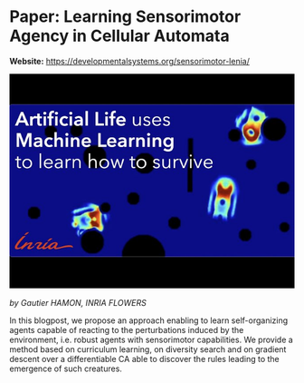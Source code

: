 # Paper: Learning Sensorimotor Agency in Cellular Automata
**Website:** https://developmentalsystems.org/sensorimotor-lenia/ 

![Screenshot from the blog](images/inria_lenia.jpg)

*by Gautier HAMON, INRIA FLOWERS*

In this blogpost, we propose an approach enabling to learn self-organizing agents capable of reacting to the perturbations induced by the environment, i.e. robust agents with sensorimotor capabilities. We provide a method based on curriculum learning, on diversity search and on gradient descent over a differentiable CA able to discover the rules leading to the emergence of such creatures.
